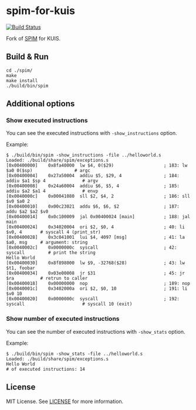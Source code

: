 # spim-for-kuis

[![Build Status](https://travis-ci.org/ymyzk/spim-for-kuis.svg?branch=master)](https://travis-ci.org/ymyzk/spim-for-kuis)

Fork of [SPIM](http://spimsimulator.sourceforge.net) for KUIS.

## Build & Run
```shell
cd ./spim/
make
make install
./build/bin/spim
```

## Additional options
### Show executed instructions
You can see the executed instructions with `-show_instructions` option.

Example:
```
$ ./build/bin/spim -show_instructions -file ../helloworld.s
Loaded: ./build/share/spim/exceptions.s
[0x00400000]    0x8fa40000  lw $4, 0($29)                   ; 183: lw $a0 0($sp)                # argc
[0x00400004]    0x27a50004  addiu $5, $29, 4                ; 184: addiu $a1 $sp 4              # argv
[0x00400008]    0x24a60004  addiu $6, $5, 4                 ; 185: addiu $a2 $a1 4              # envp
[0x0040000c]    0x00041080  sll $2, $4, 2                   ; 186: sll $v0 $a0 2
[0x00400010]    0x00c23021  addu $6, $6, $2                 ; 187: addu $a2 $a2 $v0
[0x00400014]    0x0c100009  jal 0x00400024 [main]           ; 188: jal main
[0x00400024]    0x34020004  ori $2, $0, 4                   ; 40: li $v0, 4       # syscall 4 (print_str)
[0x00400028]    0x3c041001  lui $4, 4097 [msg]              ; 41: la $a0, msg     # argument: string
[0x0040002c]    0x0000000c  syscall                         ; 42: syscall         # print the string
Hello World
[0x00400030]    0x8f898000  lw $9, -32768($28)              ; 43: lw $t1, foobar
[0x00400034]    0x03e00008  jr $31                          ; 45: jr $ra          # retrun to caller
[0x00400018]    0x00000000  nop                             ; 189: nop
[0x0040001c]    0x3402000a  ori $2, $0, 10                  ; 191: li $v0 10
[0x00400020]    0x0000000c  syscall                         ; 192: syscall                      # syscall 10 (exit)
```

### Show number of executed instructions
You can see the number of executed instructions with `-show_stats` option.

Example:
```
$ ./build/bin/spim -show_stats -file ../helloworld.s
Loaded: ./build/share/spim/exceptions.s
Hello World
# of executed instructions: 14
```

## License
MIT License. See [LICENSE](LICENSE) for more information.
